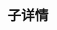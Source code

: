 # 子详情
<!-- 
### 概述

子详情是子表单在阅读模式下的对应组件，与标签和标题组件相比，子详情不仅可以展示更多本表数据，还能配置展示关系表数据。多层级的关系数据通过嵌套详情的形式清晰展示。

### 使用说明

#### 对多的关系字段子详情
支持多层关系字段的嵌套显示。
示例：订单/商品/库存、订单/商品/供应商等。

#### 对一的关系字段子详情
适用于一对一的关系字段，展示相关数据。


### 字段配置项

#### 设定排序规则
支持为对多关系的数据调整展示顺序。

#### 字段组件
支持切换为其他关系[字段组件](../field-settings/field-component.md)，如下拉选择、数据选择器等。

#### 联动规则
可以为字段配置联动规则，适用于根据其他字段值调整显示内容。
更多内容请参考 [联动规则](../../block/block-settings/linkage-rule.md)。 -->